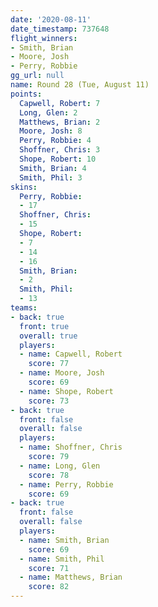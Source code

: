 ```yaml
---
date: '2020-08-11'
date_timestamp: 737648
flight_winners:
- Smith, Brian
- Moore, Josh
- Perry, Robbie
gg_url: null
name: Round 28 (Tue, August 11)
points:
  Capwell, Robert: 7
  Long, Glen: 2
  Matthews, Brian: 2
  Moore, Josh: 8
  Perry, Robbie: 4
  Shoffner, Chris: 3
  Shope, Robert: 10
  Smith, Brian: 4
  Smith, Phil: 3
skins:
  Perry, Robbie:
  - 17
  Shoffner, Chris:
  - 15
  Shope, Robert:
  - 7
  - 14
  - 16
  Smith, Brian:
  - 2
  Smith, Phil:
  - 13
teams:
- back: true
  front: true
  overall: true
  players:
  - name: Capwell, Robert
    score: 77
  - name: Moore, Josh
    score: 69
  - name: Shope, Robert
    score: 73
- back: true
  front: false
  overall: false
  players:
  - name: Shoffner, Chris
    score: 79
  - name: Long, Glen
    score: 78
  - name: Perry, Robbie
    score: 69
- back: true
  front: false
  overall: false
  players:
  - name: Smith, Brian
    score: 69
  - name: Smith, Phil
    score: 71
  - name: Matthews, Brian
    score: 82
---
```

